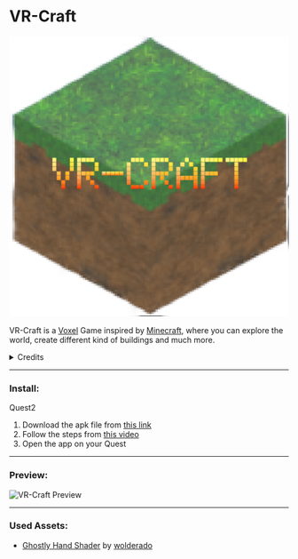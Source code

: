 # VR-Craft

![VR-Craft Icon](https://github.com/AdrianVides56/holbertonschool-ar-vr-portfolio-project/blob/main/Assets/Resources/VR_Craft_Icon.png?raw=true)

VR-Craft is a [Voxel](https://www.computerhope.com/jargon/v/voxel.htm) Game inspired by [Minecraft](https://www.minecraft.net/en-us), where you can explore the world, create different kind of buildings and much more.

<details>
<summary> Credits </summary>

This project was inspired on the Tutorial series [Code a Game Like Minecraft in Unity](https://youtube.com/playlist?list=PLVsTSlfj0qsWEJ-5eMtXsYp03Y9yF1dEn) by [@b3agz](https://twitter.com/b3agz)

</details>

---

### Install: 
Quest2
1. Download the apk file from [this link](https://drive.google.com/drive/folders/1UO86wKRdOz3C8rQGDLFnEJdnh_2V4XKX?usp=sharing)
2. Follow the steps from [this video](https://youtu.be/zzizceAOW-w)
3. Open the app on your Quest

---

### Preview:
![VR-Craft Preview](https://github.com/AdrianVides56/holbertonschool-ar-vr-portfolio-project/blob/main/Assets/Resources/VRCraft.gif?raw=true)
 
---

### Used Assets:
- [Ghostly Hand Shader](https://assetstore.unity.com/packages/vfx/shaders/ghostly-hand-shader-free-vr-212412) by [wolderado](https://twitter.com/Wolderado)
